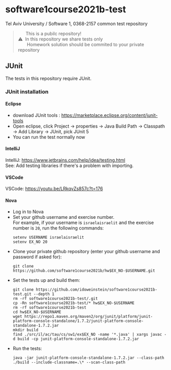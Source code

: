 # software1course2021b-test
Tel Aviv University / Software 1, 0368-2157 common test repository
> &nbsp;&nbsp;&nbsp;&nbsp;&nbsp; This is a pubilc repository! <br>
>⚠️&nbsp;&nbsp;In this repository we share tests only <br>
> &nbsp;&nbsp;&nbsp;&nbsp;&nbsp;&nbsp;&nbsp;Homework solution should be commited to your private repository
## JUnit
The tests in this repository require JUnit.

### JUnit installation
#### Eclipse
* download JUnit tools : https://marketplace.eclipse.org/content/junit-tools <br>
* Open eclipse, click Project -> properties -> Java Build Path -> Classpath -> Add Library -> JUnit, pick JUnit 5 <br>
* You can run the test normally now
#### IntelliJ
IntelliJ: https://www.jetbrains.com/help/idea/testing.html <br>
See: Add testing libraries if there's a problem with importing.
#### VSCode
VSCode: https://youtu.be/LRkqvZs857c?t=176
#### Nova
* Log in to Nova
* Set your github username and exercise number. <br>
  For example, if your username is `israelaisraelit` and the exercise number is `20`, run the following commands:
  ```
  setenv USERNAME israelaisraelit
  setenv EX_NO 20
  ```
* Clone your private github repository (enter your github username and password if asked for):
  ```
  git clone https://github.com/software1course2021b/hw$EX_NO-$USERNAME.git
  ```
* Set the tests up and build them:
  ```
  git clone https://github.com/idoweinstein/software1course2021b-test.git --depth 1
  rm -rf software1course2021b-test/.git
  cp -Rn software1course2021b-test/* hw$EX_NO-$USERNAME
  rm -rf software1course2021b-test
  cd hw$EX_NO-$USERNAME
  wget https://repo1.maven.org/maven2/org/junit/platform/junit-platform-console-standalone/1.7.2/junit-platform-console-standalone-1.7.2.jar
  mkdir build
  find ./src/il/ac/tau/cs/sw1/ex$EX_NO -name '*.java' | xargs javac -d build -cp junit-platform-console-standalone-1.7.2.jar
  ```
* Run the tests:
  ```
  java -jar junit-platform-console-standalone-1.7.2.jar --class-path ./build --include-classname=.\* --scan-class-path
  ``` 
